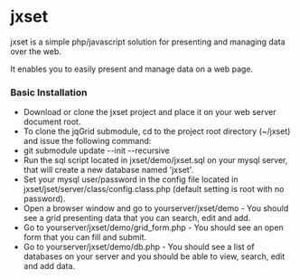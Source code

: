 # jxset


jxset is a simple php/javascript solution for presenting and managing data over the web.

It enables you to easily present and manage data on a web page.

### Basic Installation

* Download or clone the jxset project and place it on your web server document root.
* To clone the jqGrid submodule, cd to the project root directory (~/jxset) and issue the following command:
* git submodule update --init --recursive
* Run the sql script located in jxset/demo/jxset.sql on your mysql server, that will create a new database named 'jxset'.
* Set your mysql user/password in the config file located in jxset/jset/server/class/config.class.php (default setting is root with no password).
* Open a browser window and go to yourserver/jxset/demo - You should see a grid presenting data that you can search, edit and add.
* Go to yourserver/jxset/demo/grid_form.php - You should see an open form that you can fill and submit.
* Go to yourserver/jxset/demo/db.php - You should see a list of databases on your server and you should be able to view, search, edit and add data.

